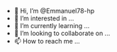 - 👋 Hi, I’m @Emmanuel78-hp
- 👀 I’m interested in ...
- 🌱 I’m currently learning ...
- 💞️ I’m looking to collaborate on ...
- 📫 How to reach me ...

<!---
Emmanuel78-hp/Emmanuel78-hp is a ✨ special ✨ repository because its `README.md` (this file) appears on your GitHub profile.
You can click the Preview link to take a look at your changes.
--->
